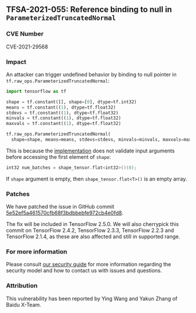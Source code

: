 ## TFSA-2021-055: Reference binding to null in `ParameterizedTruncatedNormal`

### CVE Number
CVE-2021-29568

### Impact
An attacker can trigger undefined behavior by binding to null pointer in
`tf.raw_ops.ParameterizedTruncatedNormal`:

```python
import tensorflow as tf

shape = tf.constant([], shape=[0], dtype=tf.int32)
means = tf.constant((1), dtype=tf.float32)
stdevs = tf.constant((1), dtype=tf.float32)
minvals = tf.constant((1), dtype=tf.float32)
maxvals = tf.constant((1), dtype=tf.float32)

tf.raw_ops.ParameterizedTruncatedNormal(
  shape=shape, means=means, stdevs=stdevs, minvals=minvals, maxvals=maxvals)
```

This is because the
[implementation](https://github.com/galeone/tensorflow/blob/3f6fe4dfef6f57e768260b48166c27d148f3015f/tensorflow/core/kernels/parameterized_truncated_normal_op.cc#L630)
does not validate input arguments before accessing the first element of `shape`:

```cc
int32 num_batches = shape_tensor.flat<int32>()(0);
```

If `shape` argument is empty, then `shape_tensor.flat<T>()` is an empty array.

### Patches
We have patched the issue in GitHub commit
[5e52ef5a461570cfb68f3bdbbebfe972cb4e0fd8](https://github.com/galeone/tensorflow/commit/5e52ef5a461570cfb68f3bdbbebfe972cb4e0fd8).

The fix will be included in TensorFlow 2.5.0. We will also cherrypick this
commit on TensorFlow 2.4.2, TensorFlow 2.3.3, TensorFlow 2.2.3 and TensorFlow
2.1.4, as these are also affected and still in supported range.

### For more information
Please consult [our security
guide](https://github.com/galeone/tensorflow/blob/master/SECURITY.md) for
more information regarding the security model and how to contact us with issues
and questions.

### Attribution
This vulnerability has been reported by Ying Wang and Yakun Zhang of Baidu
X-Team.
